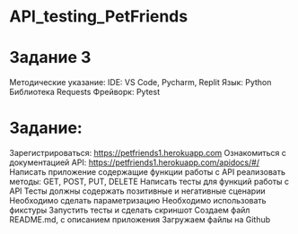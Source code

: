 # API_testing_PetFriends

# Задание 3 

Методические указание:
IDE: VS Code, Pycharm, Replit
Язык: Python
Библиотека Requests
Фрейворк: Pytest
# Задание:
Зарегистрироваться: https://petfriends1.herokuapp.com
Ознакомиться с документацией API: https://petfriends1.herokuapp.com/apidocs/#/
Написать приложение содержащие функции работы с API реализовать методы:
    GET, 
    POST, 
    PUT, 
    DELETE
Написать тесты для функций работы с API
    Тесты должны содержать позитивные и негативные сценарии
    Необходимо сделать параметризацию
    Необходимо использовать фикстуры 
Запустить  тесты и сделать скриншот
Создаем файл README.md, с описанием приложения
Загружаем файлы на Github
